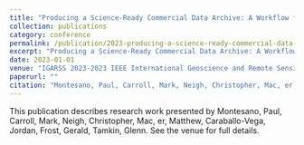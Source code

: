 ```yaml
---
title: "Producing a Science-Ready Commercial Data Archive: A Workflow for Estimating Surface Reflectance for High Resolution Multispectral Imagery"
collection: publications
category: conference
permalink: /publication/2023-producing-a-science-ready-commercial-data-archive-a-workflow-for-estimating-surface-reflectance-for-high-resolution-multispectral-imagery
excerpt: "Producing a Science-Ready Commercial Data Archive: A Workflow for Estimating Surface Reflectance for High Resolution Multispectral Imagery by Montesano, Paul et al."
date: 2023-01-01
venue: "IGARSS 2023-2023 IEEE International Geoscience and Remote Sensing Symposium"
paperurl: ""
citation: "Montesano, Paul, Carroll, Mark, Neigh, Christopher, Mac, er, Matthew, Caraballo-Vega, Jordan, Frost, Gerald, Tamkin, Glenn (2023). "Producing a Science-Ready Commercial Data Archive: A Workflow for Estimating Surface Reflectance for High Resolution Multispectral Imagery." <i>IGARSS 2023-2023 IEEE International Geoscience and Remote Sensing Symposium</i>."
---
```


This publication describes research work presented by Montesano, Paul, Carroll, Mark, Neigh, Christopher, Mac, er, Matthew, Caraballo-Vega, Jordan, Frost, Gerald, Tamkin, Glenn. See the venue for full details.
